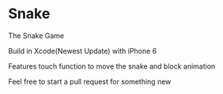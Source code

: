 # Snake
The Snake Game

Build in Xcode(Newest Update) with iPhone 6

Features touch function to move the snake and block animation

Feel free to start a pull request for something new
